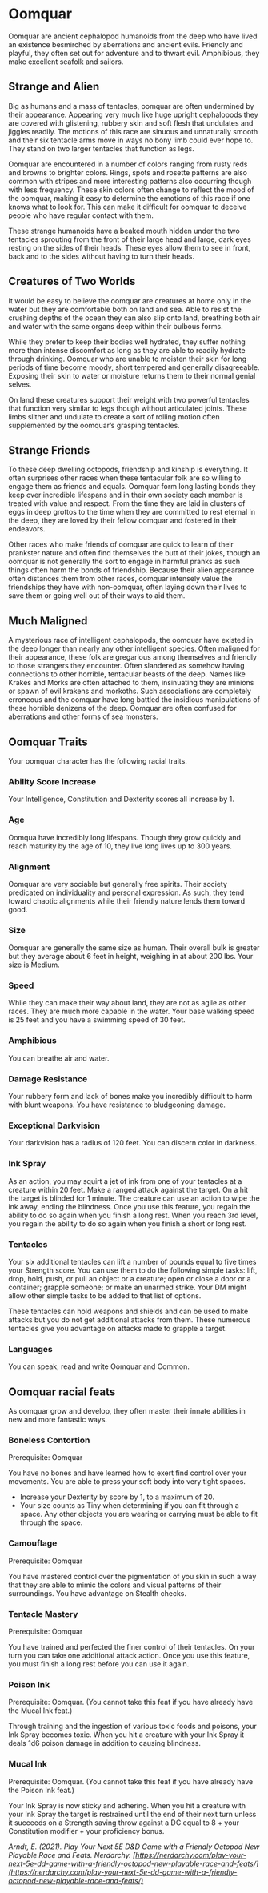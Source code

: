 # Oomquar

Oomquar are ancient cephalopod humanoids from the deep who have lived an existence besmirched by aberrations and ancient evils. Friendly and playful, they often set out for adventure and to thwart evil. Amphibious, they make excellent seafolk and sailors.

## Strange and Alien

Big as humans and a mass of tentacles, oomquar are often undermined by their appearance. Appearing very much like huge upright cephalopods they are covered with glistening, rubbery skin and soft flesh that undulates and jiggles readily. The motions of this race are sinuous and unnaturally smooth and their six tentacle arms move in ways no bony limb could ever hope to. They stand on two larger tentacles that function as legs.

Oomquar are encountered in a number of colors ranging from rusty reds and browns to brighter colors. Rings, spots and rosette patterns are also common with stripes and more interesting patterns also occurring though with less frequency. These skin colors often change to reflect the mood of the oomquar, making it easy to determine the emotions of this race if one knows what to look for. This can make it difficult for oomquar to deceive people who have regular contact with them.

These strange humanoids have a beaked mouth hidden under the two tentacles sprouting from the front of their large head and large, dark eyes resting on the sides of their heads. These eyes allow them to see in front, back and to the sides without having to turn their heads.

## Creatures of Two Worlds

It would be easy to believe the oomquar are creatures at home only in the water but they are comfortable both on land and sea. Able to resist the crushing depths of the ocean they can also slip onto land, breathing both air and water with the same organs deep within their bulbous forms.

While they prefer to keep their bodies well hydrated, they suffer nothing more than intense discomfort as long as they are able to readily hydrate through drinking. Oomquar who are unable to moisten their skin for long periods of time become moody, short tempered and generally disagreeable. Exposing their skin to water or moisture returns them to their normal genial selves.

On land these creatures support their weight with two powerful tentacles that function very similar to legs though without articulated joints. These limbs slither and undulate to create a sort of rolling motion often supplemented by the oomquar’s grasping tentacles.

## Strange Friends

To these deep dwelling octopods, friendship and kinship is everything. It often surprises other races when these tentacular folk are so willing to engage them as friends and equals. Oomquar form long lasting bonds they keep over incredible lifespans and in their own society each member is treated with value and respect. From the time they are laid in clusters of eggs in deep grottos to the time when they are committed to rest eternal in the deep, they are loved by their fellow oomquar and fostered in their endeavors.

Other races who make friends of oomquar are quick to learn of their prankster nature and often find themselves the butt of their jokes, though an oomquar is not generally the sort to engage in harmful pranks as such things often harm the bonds of friendship. Because their alien appearance often distances them from other races, oomquar intensely value the friendships they have with non-oomquar, often laying down their lives to save them or going well out of their ways to aid them.

## Much Maligned

A mysterious race of intelligent cephalopods, the oomquar have existed in the deep longer than nearly any other intelligent species. Often maligned for their appearance, these folk are gregarious among themselves and friendly to those strangers they encounter. Often slandered as somehow having connections to other horrible, tentacular beasts of the deep. Names like Krakes and Morks are often attached to them, insinuating they are minions or spawn of evil krakens and morkoths. Such associations are completely erroneous and the oomquar have long battled the insidious manipulations of these horrible denizens of the deep. Oomquar are often confused for aberrations and other forms of sea monsters.

## Oomquar Traits

Your oomquar character has the following racial traits.

### Ability Score Increase

Your Intelligence, Constitution and Dexterity scores all increase by 1.

### Age

Oomqua have incredibly long lifespans. Though they grow quickly and reach maturity by the age of 10, they live long lives up to 300 years.

### Alignment

Oomquar are very sociable but generally free spirits. Their society predicated on individuality and personal expression. As such, they tend toward chaotic alignments while their friendly nature lends them toward good.

### Size

Oomquar are generally the same size as human. Their overall bulk is greater but they average about 6 feet in height, weighing in at about 200 lbs. Your size is Medium.

### Speed

While they can make their way about land, they are not as agile as other races. They are much more capable in the water. Your base walking speed is 25 feet and you have a swimming speed of 30 feet.

### Amphibious

You can breathe air and water.

### Damage Resistance

Your rubbery form and lack of bones make you incredibly difficult to harm with blunt weapons. You have resistance to bludgeoning damage.

### Exceptional Darkvision

Your darkvision has a radius of 120 feet. You can discern color in darkness.

### Ink Spray

As an action, you may squirt a jet of ink from one of your tentacles at a creature within 20 feet. Make a ranged attack against the target. On a hit the target is blinded for 1 minute. The creature can use an action to wipe the ink away, ending the blindness. Once you use this feature, you regain the ability to do so again when you finish a long rest. When you reach 3rd level, you regain the ability to do so again when you finish a short or long rest.

### Tentacles

Your six additional tentacles can lift a number of pounds equal to five times your Strength score. You can use them to do the following simple tasks: lift, drop, hold, push, or pull an object or a creature; open or close a door or a container; grapple someone; or make an unarmed strike. Your DM might allow other simple tasks to be added to that list of options.

These tentacles can hold weapons and shields and can be used to make attacks but you do not get additional attacks from them. These numerous tentacles give you advantage on attacks made to grapple a target.

### Languages

You can speak, read and write Oomquar and Common.

## Oomquar racial feats

As oomquar grow and develop, they often master their innate abilities in new and more fantastic ways.

### Boneless Contortion

Prerequisite: Oomquar

You have no bones and have learned how to exert find control over your movements. You are able to press your soft body into very tight spaces.

- Increase your Dexterity by score by 1, to a maximum of 20.
- Your size counts as Tiny when determining if you can fit through a space. Any other objects you are wearing or carrying must be able to fit through the space.

### Camouflage

Prerequisite: Oomquar

You have mastered control over the pigmentation of you skin in such a way that they are able to mimic the colors and visual patterns of their surroundings. You have advantage on Stealth checks.

### Tentacle Mastery

Prerequisite: Oomquar

You have trained and perfected the finer control of their tentacles. On your turn you can take one additional attack action. Once you use this feature, you must finish a long rest before you can use it again.

### Poison Ink

Prerequisite: Oomquar. (You cannot take this feat if you have already have the Mucal Ink feat.)

Through training and the ingestion of various toxic foods and poisons, your Ink Spray becomes toxic. When you hit a creature with your Ink Spray it deals 1d6 poison damage in addition to causing blindness.

### Mucal Ink

Prerequisite: Oomquar. (You cannot take this feat if you have already have the Poison Ink feat.)

Your Ink Spray is now sticky and adhering. When you hit a creature with your Ink Spray the target is restrained until the end of their next turn unless it succeeds on a Strength saving throw against a DC equal to 8 + your Constitution modifier + your proficiency bonus.

*Arndt, E. (2021). Play Your Next 5E D&D Game with a Friendly Octopod New Playable Race and Feats. Nerdarchy. [https://nerdarchy.com/play-your-next-5e-dd-game-with-a-friendly-octopod-new-playable-race-and-feats/](https://nerdarchy.com/play-your-next-5e-dd-game-with-a-friendly-octopod-new-playable-race-and-feats/)*
